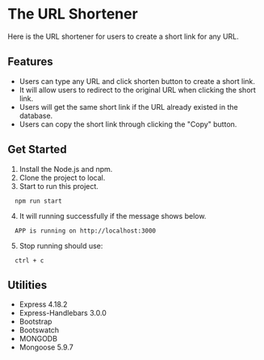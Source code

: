 # The URL Shortener
Here is the URL shortener for users to create a short link for any URL.
## Features
- Users can type any URL and click shorten button to create a short link.
- It will allow users to redirect to the original URL when clicking the short link.
- Users will get the same short link if the URL already existed in the database.
- Users can copy the short link through clicking the "Copy" button.
## Get Started
1. Install the Node.js and npm.
2. Clone the project to local.
3. Start to run this project.
  ```
    npm run start
  ```
4. It will running successfully if the message shows below.
  ```
    APP is running on http://localhost:3000
  ```
5. Stop running should use:
  ```
    ctrl + c
  ```
## Utilities
- Express 4.18.2
- Express-Handlebars 3.0.0
- Bootstrap 
- Bootswatch
- MONGODB
- Mongoose 5.9.7